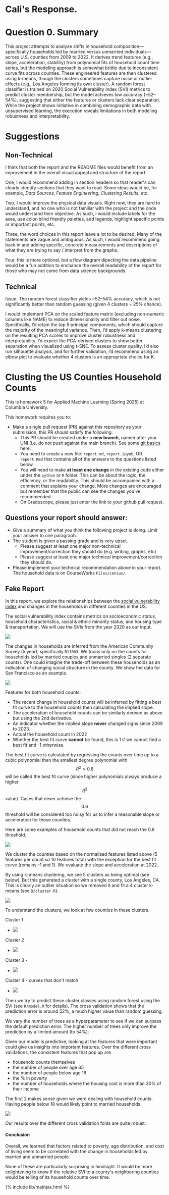 # Cali's Response. 

# Question 0. Summary
This project attempts to analyze shifts in household composition—specifically households led by married versus unmarried individuals—across U.S. counties from 2009 to 2022. It derives trend features (e.g., slope, acceleration, stability) from polynomial fits of household count time series, but the modeling approach is somewhat brittle due to inconsistent curve fits across counties. These engineered features are then clustered using k-means, though the clusters sometimes capture noise or outlier effects (e.g., Los Angeles forming its own cluster). A random forest classifier is trained on 2020 Social Vulnerability Index (SVI) metrics to predict cluster membership, but the model achieves low accuracy (~52–54%), suggesting that either the features or clusters lack clear separation. While the project shows initiative in combining demographic data with unsupervised learning, the execution reveals limitations in both modeling robustness and interpretability.


# Suggestions 

## Non-Technical 

I think that both the report and the README files would benefit from an improvement in the overall visual appeal and structure of the report. 

One, I would recommend adding in section headers so that reader's can clearly identify sections that they want to read. Some ideas would be, for example, *Data Sources*, *Feature Engineering*, *Clustering Results*, etc.

Two, I would improve the physical data visuals. Right now, they are hard to understand, and no one who is not familiar with the project and the code would understand their objective. As such, I would include labels for the axes, use color-blind friendly palettes, add legends, highlight specific points or important points, etc. 

Three, the word choices in this report leave a lot to be desired. Many of the statements are vague and ambiguous. As such, I would recommend going back in and adding specific, concrete measurements and descriptions of what they are trying to say / interpret from the graphs.

Four, this is more optional, but a flow diagram dipecting the data pipeline would be a fun addition to enchance the overall readability of the report for those who may not come from data science backgrounds.

## Technical

Issue: The random forest classifier yields ~52–54% accuracy, which is not significantly better than random guessing (given 4 clusters = 25% chance).

I would implement PCA on the scaled feature matrix (excluding non-numeric columns like NAME) to reduce dimensionality and filter out noise. Specifically, I’d retain the top 5 principal components, which should capture the majority of the meaningful variance. Then, I’d apply k-means clustering on the resulting PCA scores to improve cluster robustness and interpretability. I’d expect the PCA-derived clusters to show better separation when visualized using t-SNE. To assess cluster quality, I’d also run silhouette analysis, and for further validation, I’d recommend using an elbow plot to evaluate whether 4 clusters is an appropriate choice for K.


# Clusting the US Counties Household Counts

This is homework 5 for Applied Machine Learning (Spring 2025) at Columbia University.

This homework requires you to:

- Make a single pull request (PR) against this repository as your submission, this PR should satisfy the following:
  - This PR should be created under a **new branch**, named after your UNI (i.e. do not push against the main branch). See some [git basics](https://leewtai.github.io/setup/git_for_beginniners) here.
  - You need to create a new file: `report.md`, `report.ipynb`, OR `report.Rmd` that contains all of the answers to the questions listed below.
  - You will need to make **at least one change** in the existing code either under the `python` or `R` folder. This can be about the logic, the efficiency, or the readability. This should be accompanied with a comment that explains your change. More changes are encouraged but remember that the public can see the changes you've recommended.
  - On Gradescope, please just enter the link to your github pull request.


## Questions your report should answer:

- Give a summary of what you think the following project is doing. Limit your answer to one paragraph.
- The student is given a passing grade and is very upset.
  - Please suggest at least one major non-technical improvement/correction they should do (e.g. writing, graphs, etc)
  - Please suggest at least one major technical improvement/correction they should do.
- Please implement your technical recommendation above in your report. The household data is on CourseWorks `Files/census/`.


## Fake Report

In this report, we explore the relationships between the [social vulnerability index](https://www.atsdr.cdc.gov/place-health/php/svi/svi-data-documentation-download.html) and changes in the households in different counties in the US.

The social vulnerability index contains metrics on socioeconomic status, household characteristics, racial & ethnic minority status, and housing type & transportation. We will use the SVIs from the year 2020 as our input.

<image src='svi_overview.png'>

The changes in households are inferred from the American Community Survey (5 year), specifically `B11003`. We focus only on the counts for households led by married couples and unmarried singles (2 separate counts). One could imagine the trade-off between these households as an indication of changing social structure in the county. We show the data for San Francisco as an example.

<image src='R/sf_eg.png'>

Features for both household counts:

- The recent change in household counts will be inferred by fitting a best fit curve to the household counts then calculating the implied slope.
- The acceleration of household counts can be similarly derived as above but using the 2nd derivative.
- An indicator whether the implied slope **never** changed signs since 2009 to 2023.
- Actual the household count in 2022
- Whether the best fit curve **cannot** be found, this is 1 if we cannot find a best fit and -1 otherwise. 

The best fit curve is calculated by regressing the counts over time up to a cubic polynomial then the smallest degree polynomial with $$R^2>0.6$$ will be called the best fit curve (since higher polynomials always produce a higher $$R^2$$ value). Cases that never achieve the $$0.6$$ threshold will be considered too noisy for us to infer a reasonable slope or acceleration for those counties.

Here are some examples of household counts that did not reach the 0.6 threshold.

<image src='R/look_at_bad_fits.png'>

We cluster the counties based on the normalized features listed above (5 features per count so 10 features total) with the exception for the best fit curve (remains -1 and 1). We evaluate the slope and acceleration at 2022.

By using k-means clustering, we see 5 clusters as being optimal (see below). But this generated a cluster with a single county, Los Angeles, CA. This is clearly an outlier situation so we removed it and fit a 4 cluster k-means (see `R/cluster.R`).

<image src='R/kmeans_btwss_by_k_with_LA.png'>

To understand the clusters, we look at few counties in these clusters.

Cluster 1
- <image src='R/eg_cluster1_5_curve.png'>

Cluster 2
- <image src='R/eg_cluster2_5_curve.png'>

Cluster 3 - 
- <image src='R/eg_cluster3_5_curve.png'>

Cluster 4 - curves that don't match
- <image src='R/eg_cluster4_5_curve.png'>

Then we try to predict these cluster classes using random forest using the SVI (see `R/model.R` for details). The cross validation shows that the prediction error is around 52%, a much higher value than random guessing.

We vary the number of trees as a hyperparameter to see if we can surpass the default prediction error. The higher number of trees only improve the prediction by a limited amount (to 54%).

Given our model is predictive, looking at the features that were important could give us insights into important features. Over the different cross validations, the consistent features that pop up are
- household counts themselves
- the number of people over age 65
- the number of people below age 18
- the % in poverty
- the number of households where the housing cost is more than 30% of their income 

The first 2 makes sense given we were dealing with household counts. Having people below 18 would likely point to married households.

<image src='R/forest_imp.png'>

Our results over the different cross validation folds are quite robust.

#### Conclusion

Overall, we learned that factors related to poverty, age distribution, and cost of living seem to be correlated with the change in households led by married and unmarried people.

None of these are particularly surprising in hindsight. It would be more enlightening to know if the relative SVI to a county's neighboring counties would be telling of its household counts over time.

{% include lib/mathjax.html %}
